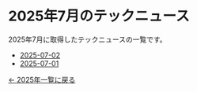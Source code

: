 # 2025年7月のテックニュース

2025年7月に取得したテックニュースの一覧です。

- [2025-07-02](2025-07-02.md)
- [2025-07-01](2025-07-01.md)

[← 2025年一覧に戻る](../index.md)
